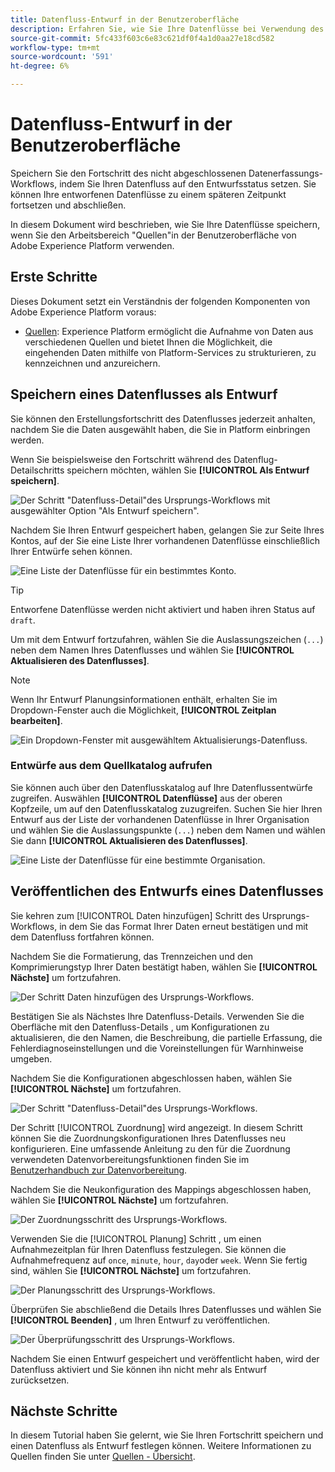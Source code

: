 ```yaml
---
title: Datenfluss-Entwurf in der Benutzeroberfläche
description: Erfahren Sie, wie Sie Ihre Datenflüsse bei Verwendung des Arbeitsbereichs "Quellen"als Entwurf speichern und später veröffentlichen können.
source-git-commit: 5fc433f603c6e83c621df0f4a1d0aa27e18cd582
workflow-type: tm+mt
source-wordcount: '591'
ht-degree: 6%

---
```


# Datenfluss-Entwurf in der Benutzeroberfläche

Speichern Sie den Fortschritt des nicht abgeschlossenen Datenerfassungs-Workflows, indem Sie Ihren Datenfluss auf den Entwurfsstatus setzen. Sie können Ihre entworfenen Datenflüsse zu einem späteren Zeitpunkt fortsetzen und abschließen.

In diesem Dokument wird beschrieben, wie Sie Ihre Datenflüsse speichern, wenn Sie den Arbeitsbereich &quot;Quellen&quot;in der Benutzeroberfläche von Adobe Experience Platform verwenden.

## Erste Schritte

Dieses Dokument setzt ein Verständnis der folgenden Komponenten von Adobe Experience Platform voraus:

* [Quellen](../../home.md): Experience Platform ermöglicht die Aufnahme von Daten aus verschiedenen Quellen und bietet Ihnen die Möglichkeit, die eingehenden Daten mithilfe von Platform-Services zu strukturieren, zu kennzeichnen und anzureichern.

## Speichern eines Datenflusses als Entwurf

Sie können den Erstellungsfortschritt des Datenflusses jederzeit anhalten, nachdem Sie die Daten ausgewählt haben, die Sie in Platform einbringen werden.

Wenn Sie beispielsweise den Fortschritt während des Datenflug-Detailschritts speichern möchten, wählen Sie **[!UICONTROL Als Entwurf speichern]**.

![Der Schritt &quot;Datenfluss-Detail&quot;des Ursprungs-Workflows mit ausgewählter Option &quot;Als Entwurf speichern&quot;.](../../images/tutorials/draft/save-as-draft.png)

Nachdem Sie Ihren Entwurf gespeichert haben, gelangen Sie zur Seite Ihres Kontos, auf der Sie eine Liste Ihrer vorhandenen Datenflüsse einschließlich Ihrer Entwürfe sehen können.

![Eine Liste der Datenflüsse für ein bestimmtes Konto.](../../images/tutorials/draft/draft-dataflow.png)

>[!TIP]
>
>Entworfene Datenflüsse werden nicht aktiviert und haben ihren Status auf `draft`.

Um mit dem Entwurf fortzufahren, wählen Sie die Auslassungszeichen (`...`) neben dem Namen Ihres Datenflusses und wählen Sie **[!UICONTROL Aktualisieren des Datenflusses]**.

>[!NOTE]
>
>Wenn Ihr Entwurf Planungsinformationen enthält, erhalten Sie im Dropdown-Fenster auch die Möglichkeit, **[!UICONTROL Zeitplan bearbeiten]**.

![Ein Dropdown-Fenster mit ausgewähltem Aktualisierungs-Datenfluss.](../../images/tutorials/draft/update-dataflow.png)

### Entwürfe aus dem Quellkatalog aufrufen

Sie können auch über den Datenflusskatalog auf Ihre Datenflussentwürfe zugreifen. Auswählen **[!UICONTROL Datenflüsse]** aus der oberen Kopfzeile, um auf den Datenflusskatalog zuzugreifen. Suchen Sie hier Ihren Entwurf aus der Liste der vorhandenen Datenflüsse in Ihrer Organisation und wählen Sie die Auslassungspunkte (`...`) neben dem Namen und wählen Sie dann **[!UICONTROL Aktualisieren des Datenflusses]**.

![Eine Liste der Datenflüsse für eine bestimmte Organisation.](../../images/tutorials/draft/catalog-access.png)

## Veröffentlichen des Entwurfs eines Datenflusses

Sie kehren zum [!UICONTROL Daten hinzufügen] Schritt des Ursprungs-Workflows, in dem Sie das Format Ihrer Daten erneut bestätigen und mit dem Datenfluss fortfahren können.

Nachdem Sie die Formatierung, das Trennzeichen und den Komprimierungstyp Ihrer Daten bestätigt haben, wählen Sie **[!UICONTROL Nächste]** um fortzufahren.

![Der Schritt Daten hinzufügen des Ursprungs-Workflows.](../../images/tutorials/draft/select-data.png)

Bestätigen Sie als Nächstes Ihre Datenfluss-Details. Verwenden Sie die Oberfläche mit den Datenfluss-Details , um Konfigurationen zu aktualisieren, die den Namen, die Beschreibung, die partielle Erfassung, die Fehlerdiagnoseinstellungen und die Voreinstellungen für Warnhinweise umgeben.

Nachdem Sie die Konfigurationen abgeschlossen haben, wählen Sie **[!UICONTROL Nächste]** um fortzufahren.

![Der Schritt &quot;Datenfluss-Detail&quot;des Ursprungs-Workflows.](../../images/tutorials/draft/dataflow-detail.png)

Der Schritt [!UICONTROL Zuordnung] wird angezeigt. In diesem Schritt können Sie die Zuordnungskonfigurationen Ihres Datenflusses neu konfigurieren. Eine umfassende Anleitung zu den für die Zuordnung verwendeten Datenvorbereitungsfunktionen finden Sie im [Benutzerhandbuch zur Datenvorbereitung](../../../data-prep/ui/mapping.md).

Nachdem Sie die Neukonfiguration des Mappings abgeschlossen haben, wählen Sie **[!UICONTROL Nächste]** um fortzufahren.

![Der Zuordnungsschritt des Ursprungs-Workflows.](../../images/tutorials/draft/mapping.png)

Verwenden Sie die [!UICONTROL Planung] Schritt , um einen Aufnahmezeitplan für Ihren Datenfluss festzulegen. Sie können die Aufnahmefrequenz auf `once`, `minute`, `hour`, `day`oder `week`. Wenn Sie fertig sind, wählen Sie **[!UICONTROL Nächste]** um fortzufahren.

![Der Planungsschritt des Ursprungs-Workflows.](../../images/tutorials/draft/scheduling.png)

Überprüfen Sie abschließend die Details Ihres Datenflusses und wählen Sie **[!UICONTROL Beenden]** , um Ihren Entwurf zu veröffentlichen.

![Der Überprüfungsschritt des Ursprungs-Workflows.](../../images/tutorials/draft/review.png)

Nachdem Sie einen Entwurf gespeichert und veröffentlicht haben, wird der Datenfluss aktiviert und Sie können ihn nicht mehr als Entwurf zurücksetzen.

## Nächste Schritte

In diesem Tutorial haben Sie gelernt, wie Sie Ihren Fortschritt speichern und einen Datenfluss als Entwurf festlegen können. Weitere Informationen zu Quellen finden Sie unter [Quellen - Übersicht](../../home.md).